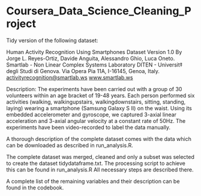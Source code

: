 # Coursera_Data_Science_Cleaning_Project

Tidy version of the following dataset:

Human Activity Recognition Using Smartphones Dataset
Version 1.0
By
Jorge L. Reyes-Ortiz, Davide Anguita, Alessandro Ghio, Luca Oneto.
Smartlab - Non Linear Complex Systems Laboratory
DITEN - Universit‡ degli Studi di Genova.
Via Opera Pia 11A, I-16145, Genoa, Italy.
activityrecognition@smartlab.ws
www.smartlab.ws

Description: The experiments have been carried out with a group of 30 volunteers within an age bracket of 19-48 years. Each person performed six activities (walking, walkingupstairs, walkingdownstairs, sitting, standing, laying) wearing a smartphone (Samsung Galaxy S II) on the waist. Using its embedded accelerometer and gyroscope, we captured 3-axial linear acceleration and 3-axial angular velocity at a constant rate of 50Hz. The experiments have been video-recorded to label the data manually.

A thorough description of the complete dataset comes with the data which can be downloaded as described in run_analysis.R.

The complete dataset was merged, cleaned and only a subset was selected to create the dataset tidydataframe.txt.
The processing script to achieve this can be found in run_analysis.R
All necessary steps are described there.

A complete list of the remaining variables and their description can be found in the codebook.

